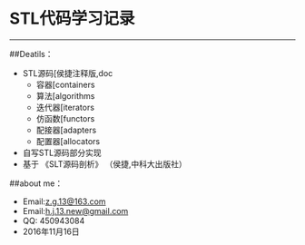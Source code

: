 # STL代码学习记录
--------

##Deatils：

* STL源码[侯捷注释版,doc
    * 容器[containers
    * 算法[algorithms
    * 迭代器[iterators
    * 仿函数[functors
    * 配接器[adapters
    * 配置器[allocators
* 自写STL源码部分实现
* 基于 《SLT源码剖析》 （侯捷,中科大出版社）


##about me：

* Email:z.g.13@163.com 
* Email:h.j.13.new@gmail.com
* QQ: 450943084   
* 2016年11月16日
